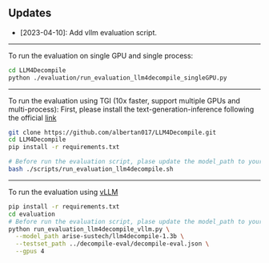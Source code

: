 ## Updates
* [2023-04-10]: Add vllm evaluation script.

---
To run the evaluation on single GPU and single process:
```bash
cd LLM4Decompile
python ./evaluation/run_evaluation_llm4decompile_singleGPU.py
```
---
To run the evaluation using TGI (10x faster, support multiple GPUs and multi-process):
First, please install the text-generation-inference following the official [link](https://github.com/huggingface/text-generation-inference)
```bash
git clone https://github.com/albertan017/LLM4Decompile.git
cd LLM4Decompile
pip install -r requirements.txt

# Before run the evaluation script, plase update the model_path to your local mdoel path.
bash ./scripts/run_evaluation_llm4decompile.sh
```
---
To run the evaluation using [vLLM](https://github.com/vllm-project/vllm)
```bash
pip install -r requirements.txt
cd evaluation
# Before run the evaluation script, plase update the model_path to your local mdoel path.
python run_evaluation_llm4decompile_vllm.py \
  --model_path arise-sustech/llm4decompile-1.3b \
  --testset_path ../decompile-eval/decompile-eval.json \
  --gpus 4 
```


